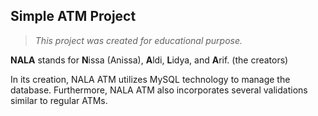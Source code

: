 ## Simple ATM Project

> _This project was created for educational purpose._

**NALA** stands for **N**issa (Anissa), **A**ldi, **L**idya, and **A**rif. (the creators)

In its creation, NALA ATM utilizes MySQL technology to manage the database. Furthermore, NALA ATM also incorporates several validations similar to regular ATMs.
